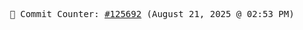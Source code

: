 <p align="center">
    <samp>
        📮 Commit Counter: <a href="https://github.com/Javascript-void0/Javascript-void0/commits/main">#125692</a> (August 21, 2025 @ 02:53 PM)
    </samp>
</p>